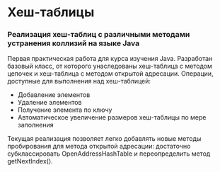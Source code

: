 # Хеш-таблицы
### Реализация хеш-таблиц с различными методами устранения коллизий на языке Java
Первая практическая работа для курса изучения Java.
Разработан базовый класс, от которого унаследованы хеш-таблица с методом цепочек и хеш-таблица с методом открытой адресации.
Операции, доступные для выполнения над хеш-таблицей:
- Добавление элементов
- Удаление элементов
- Получение элемента по ключу
- Автоматическое увеличение размеров хеш-таблицы по мере заполнения

Текущая реализация позволяет легко добавлять новые методы пробирования для метода открытой адресации: достаточно субклассировать OpenAddressHashTable и переопределить метод getNextIndex().
